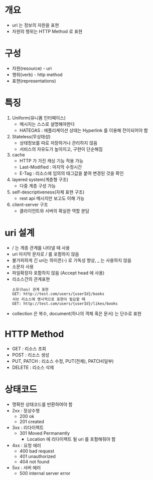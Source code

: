 # 개요
- uri 는 정보의 자원을 표현
- 자원의 행위는 HTTP Method 로 표현

# 구성
- 자원(resource) - uri
- 행위(verb) - http method
- 표현(representations)

# 특징
1. Uniform(유니폼 인터페이스)
    - 메시지는 스스로 설명해야한다
    - HATEOAS : 애플리케이션 상태는 Hyperlink 를 이용해 전이되어야 함
2. Stateless(무상태성)
    - 상태정보를 따로 저장하거나 관리하지 않음
    - 서비스의 자유도가 높아지고, 구현이 단순해짐
3. cache
    - HTTP 가 가진 캐싱 기능 적용 가능
    - Last-Modified : 마지막 수정시간
    - E-Tag : 리소스에 임의의 태그값을 붙여 변경된 것을 확인
4. layered system(계층형 구조)
    - 다중 계층 구성 가능
5. self-descriptiveness(자체 표현 구조)
    - rest api 메시지만 보고도 이해 가능
6. client-server 구조
    - 클라이언트와 서버의 확실한 역할 분담

# uri 설계
- / 는 계층 관계를 나타낼 때 사용
- uri 마지막 문자로 / 를 포함하지 않음
- 불가피하게 긴 uri는 하이픈(-) 로 가독성 향상, _ 는 사용하지 않음
- 소문자 사용
- 파일확장자 포함하지 않음 (Accept head 에 사용)
- 리소스간의 관계표현
    ```
    소유(has) 관계 표현
    GET: http://test.com/users/{userId}/books
    서브 리소스에 명시적으로 표현이 필요할 때
    GET: http://test.com/users/{userId}/likes/books
    ```
- collection 은 복수, document(하나의 객체 혹은 문서) 는 단수로 표현

# HTTP Method
- GET : 리소스 조회
- POST : 리소스 생성
- PUT, PATCH : 리소스 수정, PUT(전체), PATCH(일부)
- DELETE : 리소스 삭제

# 상태코드
- 명확한 상태코드를 반환하여야 함
- 2xx : 정상수행
    - 200 ok
    - 201 created
- 3xx : 리다이렉트
    - 301 Moved Permanently
        - Location 에 리다이렉트 될 uri 를 포함해줘야 함
- 4xx : 요청 에러
    - 400 bad request
    - 401 unauthorized
    - 404 not found
- 5xx : 서버 에러
    - 500 internal server error